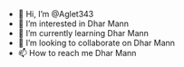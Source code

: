 - 👋 Hi, I’m @Aglet343
- 👀 I’m interested in Dhar Mann
- 🌱 I’m currently learning Dhar Mann
- 💞️ I’m looking to collaborate on Dhar Mann
- 📫 How to reach me Dhar Mann

<!---
Aglet343/Aglet343 is a ✨ special ✨ repository because its `README.md` (this file) appears on your GitHub profile.
You can click the Preview link to take a look at your changes.
--->
